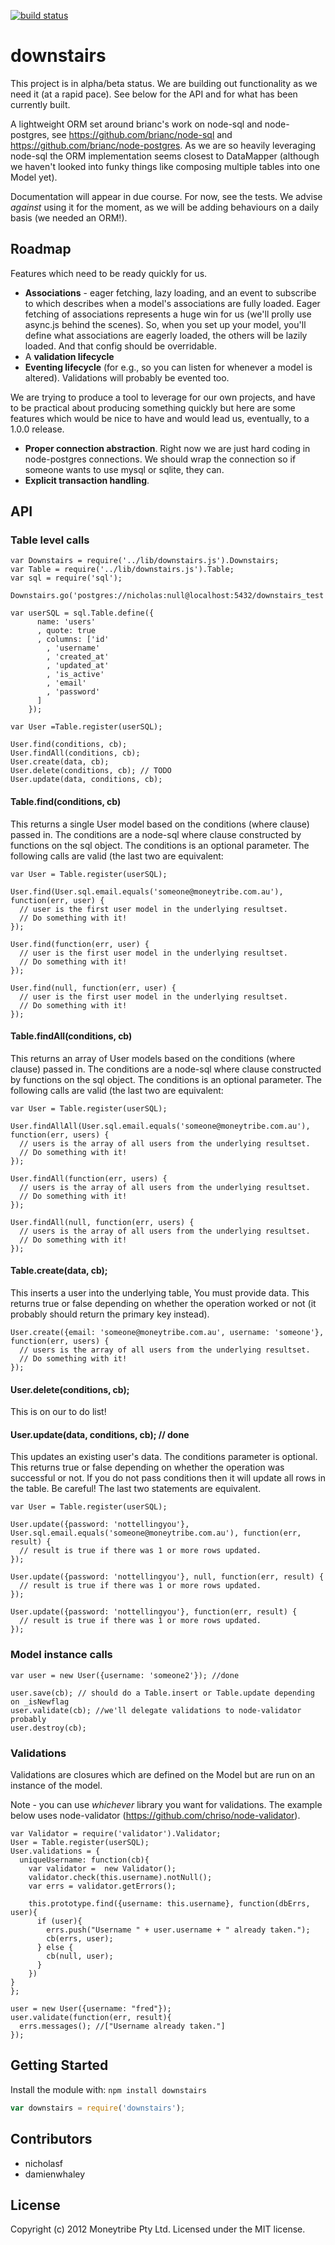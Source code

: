  [![build status](https://secure.travis-ci.org/moneytribeaustralia/downstairs.js.png)](http://travis-ci.org/moneytribeaustralia/downstairs.js)

# downstairs
This project is in alpha/beta status. We are building out functionality as we need it (at a rapid pace). See below for the API and for what has been currently built.

A lightweight ORM set around brianc's work on node-sql and node-postgres, see https://github.com/brianc/node-sql and https://github.com/brianc/node-postgres. As we are so heavily leveraging node-sql the ORM implementation seems closest to DataMapper (although we haven't looked into funky things like composing multiple tables into one Model yet).

Documentation will appear in due course. For now, see the tests. We advise *against* using it for the moment, as we will be adding behaviours on a daily basis (we needed an ORM!). 

## Roadmap

Features which need to be ready quickly for us. 

* **Associations** - eager fetching, lazy loading, and an event to subscribe to which describes when a model's associations are fully loaded. Eager fetching of associations represents a huge win for us (we'll prolly use async.js behind the scenes). So, when you set up your model, you'll define what associations are eagerly loaded, the others will be lazily loaded. And that config should be overridable.
* A **validation lifecycle**
* **Eventing lifecycle** (for e.g., so you can listen for whenever a model is altered). Validations will probably be evented too.

We are trying to produce a tool to leverage for our own projects, and have to be practical about producing something quickly but here are some features which would be nice to have and would lead us, eventually, to a 1.0.0 release.

* **Proper connection abstraction**. Right now we are just hard coding in node-postgres connections. We should wrap the connection so if someone wants to use mysql or sqlite, they can.
* **Explicit transaction handling**.  


## API

### Table level calls
```
var Downstairs = require('../lib/downstairs.js').Downstairs;
var Table = require('../lib/downstairs.js').Table;
var sql = require('sql');

Downstairs.go('postgres://nicholas:null@localhost:5432/downstairs_test'); 

var userSQL = sql.Table.define({
      name: 'users'
      , quote: true
      , columns: ['id' 
        , 'username' 
        , 'created_at'
        , 'updated_at'
        , 'is_active'
        , 'email'
        , 'password'
      ]
    });

var User =Table.register(userSQL);

User.find(conditions, cb);
User.findAll(conditions, cb);
User.create(data, cb);
User.delete(conditions, cb); // TODO
User.update(data, conditions, cb);
```

#### Table.find(conditions, cb)

This returns a single User model based on the conditions (where clause) passed in.
The conditions are a node-sql where clause constructed by functions on the sql object.
The conditions is an optional parameter. The following calls are valid (the last two
are equivalent:

```
var User = Table.register(userSQL);

User.find(User.sql.email.equals('someone@moneytribe.com.au'), function(err, user) {
  // user is the first user model in the underlying resultset.
  // Do something with it!
});

User.find(function(err, user) {
  // user is the first user model in the underlying resultset.
  // Do something with it!
});

User.find(null, function(err, user) {
  // user is the first user model in the underlying resultset.
  // Do something with it!
});
```

#### Table.findAll(conditions, cb)

This returns an array of User models based on the conditions (where clause) passed in.
The conditions are a node-sql where clause constructed by functions on the sql object.
The conditions is an optional parameter. The following calls are valid (the last two
are equivalent:

```
var User = Table.register(userSQL);

User.findAllAll(User.sql.email.equals('someone@moneytribe.com.au'), function(err, users) {
  // users is the array of all users from the underlying resultset.
  // Do something with it!
});

User.findAll(function(err, users) {
  // users is the array of all users from the underlying resultset.
  // Do something with it!
});

User.findAll(null, function(err, users) {
  // users is the array of all users from the underlying resultset.
  // Do something with it!
});
```

#### Table.create(data, cb);

This inserts a user into the underlying table, You must provide data. This returns true
or false depending on whether the operation worked or not (it probably should return the
primary key instead).

```
User.create({email: 'someone@moneytribe.com.au', username: 'someone'}, function(err, users) {
  // users is the array of all users from the underlying resultset.
  // Do something with it!
});
```

#### User.delete(conditions, cb);

This is on our to do list!

#### User.update(data, conditions, cb); // done

This updates an existing user's data. The conditions parameter is optional. This returns
true or false depending on whether the operation was successful or not. If you do not pass
conditions then it will update all rows in the table. Be careful! The last two statements
are equivalent.

```
var User = Table.register(userSQL);

User.update({password: 'nottellingyou'}, User.sql.email.equals('someone@moneytribe.com.au'), function(err, result) {
  // result is true if there was 1 or more rows updated.
});

User.update({password: 'nottellingyou'}, null, function(err, result) {
  // result is true if there was 1 or more rows updated.
});

User.update({password: 'nottellingyou'}, function(err, result) {
  // result is true if there was 1 or more rows updated.
});
```

### Model instance calls

```
var user = new User({username: 'someone2'}); //done

user.save(cb); // should do a Table.insert or Table.update depending on _isNewflag
user.validate(cb); //we'll delegate validations to node-validator probably
user.destroy(cb);
```

### Validations

Validations are closures which are defined on the Model but are run on an instance of the model.

Note - you can use *whichever* library you want for validations. The example below uses node-validator (https://github.com/chriso/node-validator).

```
var Validator = require('validator').Validator;
User = Table.register(userSQL);
User.validations = {
  uniqueUsername: function(cb){
    var validator =  new Validator();
    validator.check(this.username).notNull();
    var errs = validator.getErrors();

    this.prototype.find({username: this.username}, function(dbErrs, user){
      if (user){
        errs.push("Username " + user.username + " already taken.");
        cb(errs, user);
      } else {
        cb(null, user);
      }
    })
}
};

user = new User({username: "fred"});
user.validate(function(err, result){
  errs.messages(); //["Username already taken."]
}); 

```

## Getting Started
Install the module with: `npm install downstairs`

```javascript
var downstairs = require('downstairs');
```

## Contributors
* nicholasf
* damienwhaley

## License
Copyright (c) 2012 Moneytribe Pty Ltd.
Licensed under the MIT license.

